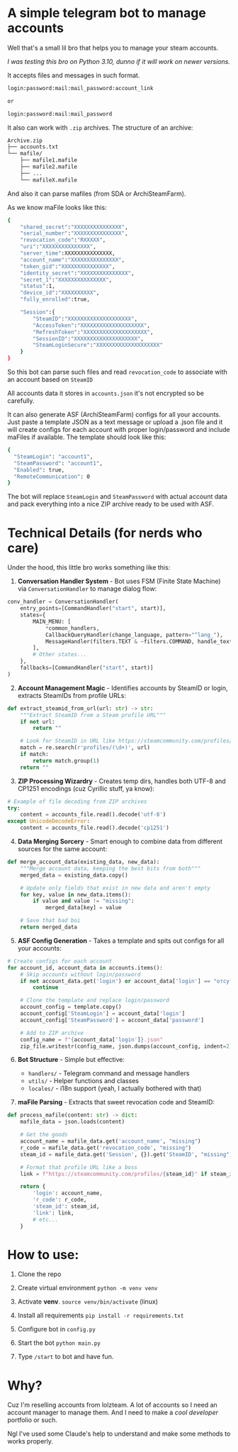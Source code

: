 # A simple telegram bot to manage accounts

Well that's a small lil bro that helps you to manage your steam accounts. 


*I was testing this bro on Python 3.10, dunno if it will work on newer versions.*



It accepts files and messages in such format.

```bash
login:password:mail:mail_password:account_link

or

login:password:mail:mail_password
```

It also can work with `.zip` archives. The structure of an archive:

```bash
Archive.zip
├── accounts.txt
└── mafile/
    ├── mafile1.mafile
    ├── mafile2.mafile
    ├── ...
    └── mafileX.mafile
```

And also it can parse mafiles (from SDA or ArchiSteamFarm).

As we know maFile looks like this:

```bash
{
    "shared_secret":"XXXXXXXXXXXXXXX",
    "serial_number":"XXXXXXXXXXXXXXX",
    "revocation_code":"RXXXXX",
    "uri":"XXXXXXXXXXXXXXX",
    "server_time":XXXXXXXXXXXXXXX,
    "account_name":"XXXXXXXXXXXXXXX",
    "token_gid":"XXXXXXXXXXXXXXX",
    "identity_secret":"XXXXXXXXXXXXXXX",
    "secret_1":"XXXXXXXXXXXXXXX",
    "status":1,
    "device_id":"XXXXXXXXXX",
    "fully_enrolled":true,

    "Session":{
        "SteamID":"XXXXXXXXXXXXXXXXXXXX",
        "AccessToken":"XXXXXXXXXXXXXXXXXXXX",
        "RefreshToken":"XXXXXXXXXXXXXXXXXXXX",
        "SessionID":"XXXXXXXXXXXXXXXXXXXX",
        "SteamLoginSecure":"XXXXXXXXXXXXXXXXXXXX"
    }
}
```

So this bot can parse such files and read ``revocation_code`` to associate with an account based on ``SteamID``

All accounts data it stores in ``accounts.json`` it's not encrypted so be carefully.

It can also generate ASF (ArchiSteamFarm) configs for all your accounts. Just paste a template JSON as a text message or upload a .json file and it will create configs for each account with proper login/password and include maFiles if available. The template should look like this:

```bash
{
  "SteamLogin": "account1",
  "SteamPassword": "account1",
  "Enabled": true,
  "RemoteCommunication": 0
}
```

The bot will replace `SteamLogin` and `SteamPassword` with actual account data and pack everything into a nice ZIP archive ready to be used with ASF.

# Technical Details (for nerds who care)

Under the hood, this little bro works something like this:

1. **Conversation Handler System** - Bot uses FSM (Finite State Machine) via `ConversationHandler` to manage dialog flow:

```python
conv_handler = ConversationHandler(
    entry_points=[CommandHandler("start", start)],
    states={
        MAIN_MENU: [
            *common_handlers,
            CallbackQueryHandler(change_language, pattern="^lang_"),
            MessageHandler(filters.TEXT & ~filters.COMMAND, handle_text),
        ],
        # Other states...
    },
    fallbacks=[CommandHandler("start", start)]
)
```

2. **Account Management Magic** - Identifies accounts by SteamID or login, extracts SteamIDs from profile URLs:

```python
def extract_steamid_from_url(url: str) -> str:
    """Extract SteamID from a Steam profile URL"""
    if not url:
        return ""

    # Look for SteamID in URL like https://steamcommunity.com/profiles/76561198921334935
    match = re.search(r'profiles/(\d+)', url)
    if match:
        return match.group(1)
    return ""
```

3. **ZIP Processing Wizardry** - Creates temp dirs, handles both UTF-8 and CP1251 encodings (cuz Cyrillic stuff, ya know):

```python
# Example of file decoding from ZIP archives
try:
    content = accounts_file.read().decode('utf-8')
except UnicodeDecodeError:
    content = accounts_file.read().decode('cp1251')
```

4. **Data Merging Sorcery** - Smart enough to combine data from different sources for the same account:

```python
def merge_account_data(existing_data, new_data):
    """Merge account data, keeping the best bits from both"""
    merged_data = existing_data.copy()

    # Update only fields that exist in new data and aren't empty
    for key, value in new_data.items():
        if value and value != "missing":
            merged_data[key] = value

    # Save that bad boi
    return merged_data
```

5. **ASF Config Generation** - Takes a template and spits out configs for all your accounts:

```python
# Create configs for each account
for account_id, account_data in accounts.items():
    # Skip accounts without login/password
    if not account_data.get('login') or account_data['login'] == "отсутствует":
        continue

    # Clone the template and replace login/password
    account_config = template.copy()
    account_config['SteamLogin'] = account_data['login']
    account_config['SteamPassword'] = account_data['password']

    # Add to ZIP archive
    config_name = f"{account_data['login']}.json"
    zip_file.writestr(config_name, json.dumps(account_config, indent=2))
```

6. **Bot Structure** - Simple but effective:
   
   - `handlers/` - Telegram command and message handlers
   - `utils/` - Helper functions and classes
   - `locales/` - i18n support (yeah, I actually bothered with that)

7. **maFile Parsing** - Extracts that sweet revocation code and SteamID:

```python
def process_mafile(content: str) -> dict:
    mafile_data = json.loads(content)

    # Get the goods
    account_name = mafile_data.get('account_name', "missing")
    r_code = mafile_data.get('revocation_code', "missing")
    steam_id = mafile_data.get('Session', {}).get('SteamID', "missing")

    # Format that profile URL like a boss
    link = f"https://steamcommunity.com/profiles/{steam_id}" if steam_id != "missing" else "missing"

    return {
        'login': account_name,
        'r_code': r_code,
        'steam_id': steam_id,
        'link': link,
        # etc...
    }
```

# How to use:

1. Clone the repo

2. Create virtual environment `python -m venv venv`

3. Activate **venv**. `source venv/bin/activate` (linux)

4. Install all requirements `pip install -r requirements.txt`

5. Configure bot in `config.py`

6. Start the bot `python main.py`

7. Type `/start` to bot and have fun.

# Why?

Cuz I'm reselling accounts from lolzteam. A lot of accounts so I need an account manager to manage them. And I need to make a *cool developer* portfolio or such.

Ngl I've used some Claude's help to understand and make some methods to works properly.
